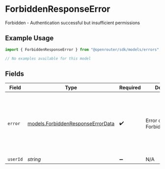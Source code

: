 # ForbiddenResponseError

Forbidden - Authentication successful but insufficient permissions

## Example Usage

```typescript
import { ForbiddenResponseError } from "@openrouter/sdk/models/errors";

// No examples available for this model
```

## Fields

| Field                                                                           | Type                                                                            | Required                                                                        | Description                                                                     | Example                                                                         |
| ------------------------------------------------------------------------------- | ------------------------------------------------------------------------------- | ------------------------------------------------------------------------------- | ------------------------------------------------------------------------------- | ------------------------------------------------------------------------------- |
| `error`                                                                         | [models.ForbiddenResponseErrorData](../../models/forbiddenresponseerrordata.md) | :heavy_check_mark:                                                              | Error data for ForbiddenResponse                                                | {<br/>"code": 403,<br/>"message": "Only provisioning keys can perform this operation"<br/>} |
| `userId`                                                                        | *string*                                                                        | :heavy_minus_sign:                                                              | N/A                                                                             |                                                                                 |